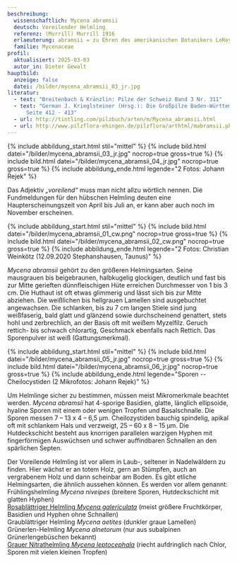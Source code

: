 ```yaml
---
beschreibung:
  wissenschaftlich: Mycena abramsii
  deutsch: Voreilender Helmling
  referenz: (Murrill) Murrill 1916
  erlaeuterung: abramsii = zu Ehren des amerikanischen Botanikers LeRoy Abrams
  familie: Mycenaceae
profil:
  aktualisiert: 2025-03-03
  autor_in: Dieter Gewalt
hauptbild:
  anzeige: false
  datei: /bilder/mycena_abramsii_03_jr.jpg
literatur:
  - text: "Breitenbach & Kränzlin: Pilze der Schweiz Band 3 Nr. 311"
  - text: "German J. Krieglsteiner (Hrsg.): Die Großpilze Baden-Württembergs Band 3,
      Seite 412 - 413"
  - url: http://tintling.com/pilzbuch/arten/m/Mycena_abramsii.html
  - url: http://www.pilzflora-ehingen.de/pilzflora/arthtml/mabramsii.php
---
```

{% include abbildung_start.html stil="mittel" %}
{% include bild.html datei="/bilder/mycena_abramsii_03_jr.jpg" nocrop=true gross=true %}
{% include bild.html datei="/bilder/mycena_abramsii_04_jr.jpg" nocrop=true gross=true %}
{% include abbildung_ende.html legende="2 Fotos: Johann Rejek" %}

Das Adjektiv *„voreilend“* muss man nicht allzu wörtlich nennen. Die Fundmeldungen für den hübschen Helmling deuten eine Haupterscheinungszeit von April bis Juli an, er kann aber auch noch im November erscheinen.

{% include abbildung_start.html stil="mittel" %}
{% include bild.html datei="/bilder/mycena_abramsii_01_cw.png" nocrop=true gross=true %}
{% include bild.html datei="/bilder/mycena_abramsii_02_cw.png" nocrop=true gross=true %}
{% include abbildung_ende.html legende="2 Fotos: Christian Weinkötz (12.09.2020 Stephanshausen, Taunus)" %}

*Mycena abramsii* gehört zu den größeren Helmingsarten. Seine mausgrauen bis beigebraunen, halbkugelig glockigen, deutlich und fast bis zur Mitte gerieften dünnfleischigen Hüte erreichen Durchmesser von 1 bis 3 cm. Die Huthaut ist oft etwas glimmerig und lässt sich bis zur Mitte abziehen. Die weißlichen bis hellgrauen Lamellen sind ausgebuchtet angewachsen. Die schlanken, bis zu 7 cm langen Stiele sind jung weißfaserig, bald glatt und glänzend sowie durchscheinend genattert, stets hohl und zerbrechlich, an der Basis oft mit weißem Myzelfilz. Geruch rettich- bis schwach chlorartig, Geschmack ebenfalls nach Rettich. Das Sporenpulver ist weiß (Gattungsmerkmal). 

{% include abbildung_start.html stil="mittel" %}
{% include bild.html datei="/bilder/mycena_abramsii_05_jr.jpg" nocrop=true gross=true %}
{% include bild.html datei="/bilder/mycena_abramsii_06_jr.jpg" nocrop=true gross=true %}
{% include abbildung_ende.html legende="Sporen -- Cheilocystiden (2 Mikrofotos: Johann Rejek)" %}

Um Helmlinge sicher zu bestimmen, müssen meist Mikromerkmale beachtet werden. *Mycena abramsii* hat 4-sporige Basidien, glatte, länglich ellipsoide, hyaline Sporen mit einem oder wenigen Tropfen und Basalschnalle. Die Sporen messen 7 – 13 x 4 – 6,5 µm. Cheilozystiden bauchig spindelig, apikal oft mit schlankem Hals und verzweigt, 25 – 60 x 8 – 15 µm. Die Hutdeckschicht besteht aus knorrigen parallelen warzigen Hyphen mit fingerförmigen Auswüchsen und schwer auffindbaren Schnallen an den spärlichen Septen.

Der Voreilende Helmling ist vor allem in Laub-, seltener in Nadelwäldern zu finden. Hier wächst er an totem Holz, gern an Stümpfen, auch an vergrabenem Holz und dann scheinbar am Boden. Es gibt etliche Helmingsarten, die ähnlich aussehen können. Es werden vor allem genannt:\
Frühlingshelmling *Mycena niveipes* (breitere Sporen, Hutdeckschicht mit glatten Hyphen)\
[Rosablättriger Helmling *Mycena galericulata*](/pilze/mycena-galericulata-rosablättriger-helmling) (meist größere Fruchtkörper, Basidien und Hyphen ohne Schnallen)\
Graublättriger Helmling *Mycena aetites* (dunkler graue Lamellen)\
Grünerlen-Helmling *Mycena alnetorum* (nur aus subalpinen Grünerlengebüschen bekannt)\
[Grauer Nitrathelmling *Mycena leptocephala*](/pilze/mycena-leptocephala-grauer-nitrathelmling) (riecht aufdringlich nach Chlor, Sporen mit vielen kleinen Tropfen)